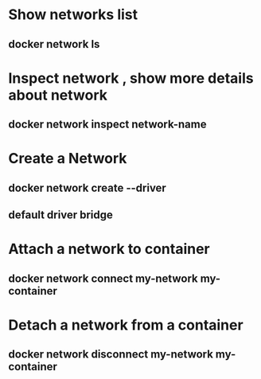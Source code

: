 # Show networks list
## docker network ls
# Inspect network , show more details about network
## docker network inspect network-name
# Create a Network 
## docker network create --driver 
## default driver bridge 
# Attach a network to container
## docker network connect my-network my-container
# Detach a network from a container
## docker network disconnect my-network my-container